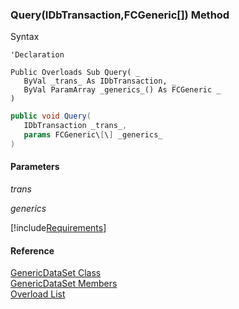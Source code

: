 ﻿### Query(IDbTransaction,FCGeneric\[\]) Method

Syntax

```vbnet
'Declaration

Public Overloads Sub Query( _
   ByVal _trans_ As IDbTransaction, _
   ByVal ParamArray _generics_() As FCGeneric _
) 
```

```csharp
public void Query( 
   IDbTransaction _trans_,
   params FCGeneric\[\] _generics_
)
```

#### Parameters

_trans_

_generics_

[!include[Requirements](../partials/requirements.md)]

#### Reference

[GenericDataSet Class](fcSDK~FChoice.Foundation.GenericDataSet.md)  
[GenericDataSet Members](fcSDK~FChoice.Foundation.GenericDataSet_members.md)  
[Overload List](fcSDK~FChoice.Foundation.GenericDataSet~Query.md)